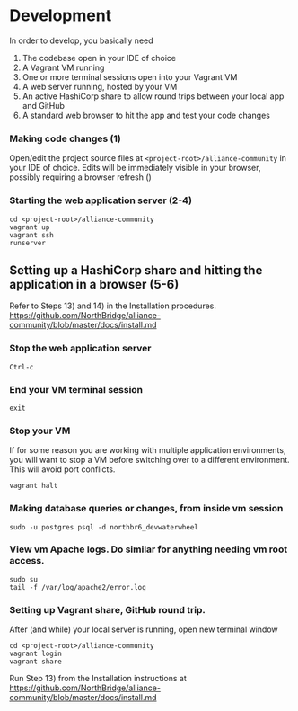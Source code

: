 # Development

In order to develop, you basically need 

1) The codebase open in your IDE of choice
2) A Vagrant VM running
3) One or more terminal sessions open into your Vagrant VM
4) A web server running, hosted by your VM
5) An active HashiCorp share to allow round trips between your local app and GitHub
6) A standard web browser to hit the app and test your code changes

### Making code changes (1)

Open/edit the project source files at `<project-root>/alliance-community` in your IDE of choice. Edits will be immediately visible in your browser, possibly requiring a browser refresh (<Ctrl-R>)

### Starting the web application server (2-4)

```
cd <project-root>/alliance-community
vagrant up
vagrant ssh
runserver
```

## Setting up a HashiCorp share and hitting the application in a browser (5-6)

Refer to Steps 13) and 14) in the Installation procedures. https://github.com/NorthBridge/alliance-community/blob/master/docs/install.md

### Stop the web application server

```
Ctrl-c
```
### End your VM terminal session

```
exit
```

### Stop your VM

If for some reason you are working with multiple application environments, you will want to stop a VM before switching over to a different environment. This will avoid port conflicts.

```
vagrant halt
```

### Making database queries or changes, from inside vm session

```
sudo -u postgres psql -d northbr6_devwaterwheel
```

### View vm Apache logs. Do similar for anything needing vm root access.

```
sudo su
tail -f /var/log/apache2/error.log
``` 

### Setting up Vagrant share, GitHub round trip.

After (and while) your local server is running, open new terminal window
```
cd <project-root>/alliance-community
vagrant login
vagrant share
```

Run Step 13) from the Installation instructions at https://github.com/NorthBridge/alliance-community/blob/master/docs/install.md 
